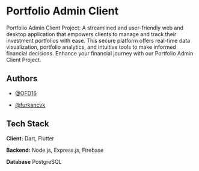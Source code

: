 
# Portfolio Admin Client

Portfolio Admin Client Project: A streamlined and user-friendly web and desktop application that empowers clients to manage and track their investment portfolios with ease. This secure platform offers real-time data visualization, portfolio analytics, and intuitive tools to make informed financial decisions. Enhance your financial journey with our Portfolio Admin Client Project.


## Authors

- [@OFD16](https://github.com/OFD16)

- [@furkancvk](https://github.com/furkancvk)

## Tech Stack

**Client:** Dart, Flutter 

**Backend:** Node.js, Express.js, Firebase

**Database** PostgreSQL


